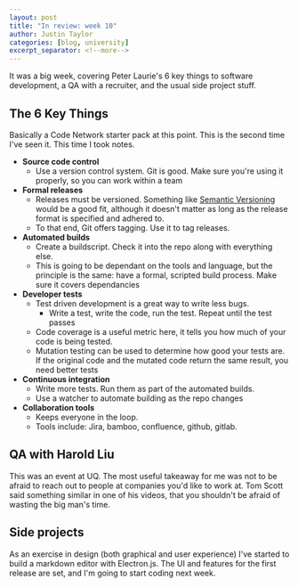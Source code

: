 ```yaml
---
layout: post
title: "In review: week 10"
author: Justin Taylor
categories: [blog, university]
excerpt_separator: <!--more-->
---
```


It was a big week, covering Peter Laurie's 6 key things to software development, a QA with a recruiter, and the usual side project stuff.

<!--more-->

## The 6 Key Things

Basically a Code Network starter pack at this point. This is the second time I've seen it. This time I took notes.

- **Source code control**
  - Use a version control system. Git is good. Make sure you're using it properly, so you can work within a team
- **Formal releases**
  - Releases must be versioned. Something like [Semantic Versioning](https://semver.org/) would be a good fit, although it doesn't matter as long as the release format is specified and adhered to.
  - To that end, Git offers tagging. Use it to tag releases.
- **Automated builds**
  - Create a buildscript. Check it into the repo along with everything else.
  - This is going to be dependant on the tools and language, but the principle is the same: have a formal, scripted build process. Make sure it covers dependancies
- **Developer tests**
  - Test driven development is a great way to write less bugs.
    - Write a test, write the code, run the test. Repeat until the test passes
  - Code coverage is a useful metric here, it tells you how much of your code is being tested.
  - Mutation testing can be used to determine how good your tests are. If the original code and the mutated code return the same result, you need better tests
- **Continuous integration**
  - Write more tests. Run them as part of the automated builds.
  - Use a watcher to automate building as the repo changes
- **Collaboration tools**
  - Keeps everyone in the loop.
  - Tools include: Jira, bamboo, confluence, github, gitlab.

## QA with Harold Liu

This was an event at UQ. The most useful takeaway for me was not to be afraid to reach out to people at companies you'd like to work at. Tom Scott said something similar in one of his videos, that you shouldn't be afraid of wasting the big man's time.

## Side projects

As an exercise in design (both graphical and user experience) I've started to build a markdown editor with Electron.js. The UI and features for the first release are set, and I'm going to start coding next week.
